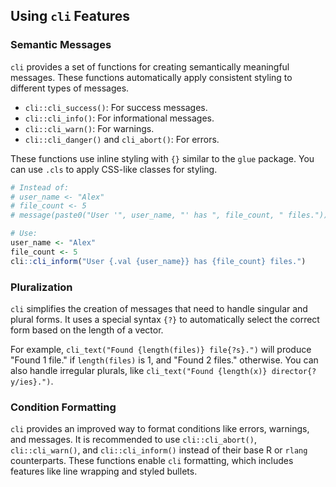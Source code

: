 ## Using `cli` Features
### Semantic Messages

`cli` provides a set of functions for creating semantically meaningful messages. These functions automatically apply consistent styling to different types of messages.

  - `cli::cli_success()`: For success messages.
  - `cli::cli_info()`: For informational messages.
  - `cli::cli_warn()`: For warnings.
  - `cli::cli_danger()` and `cli_abort()`: For errors.

These functions use inline styling with `{}` similar to the `glue` package. You can use `.cls` to apply CSS-like classes for styling.

```r
# Instead of:
# user_name <- "Alex"
# file_count <- 5
# message(paste0("User '", user_name, "' has ", file_count, " files."))

# Use:
user_name <- "Alex"
file_count <- 5
cli::cli_inform("User {.val {user_name}} has {file_count} files.")

```

### Pluralization

`cli` simplifies the creation of messages that need to handle singular and plural forms. It uses a special syntax `{?}` to automatically select the correct form based on the length of a vector.

For example, `cli_text("Found {length(files)} file{?s}.")` will produce "Found 1 file." if `length(files)` is 1, and "Found 2 files." otherwise. You can also handle irregular plurals, like `cli_text("Found {length(x)} director{?y/ies}.")`.

### Condition Formatting

`cli` provides an improved way to format conditions like errors, warnings, and messages. It is recommended to use `cli::cli_abort()`, `cli::cli_warn()`, and `cli::cli_inform()` instead of their base R or `rlang` counterparts. These functions enable `cli` formatting, which includes features like line wrapping and styled bullets.
